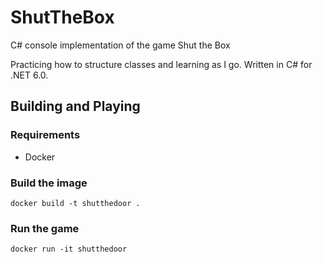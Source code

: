 # ShutTheBox
C# console implementation of the game Shut the Box

Practicing how to structure classes and learning as I go. Written in C# for .NET 6.0.

## Building and Playing
### Requirements
- Docker
### Build the image
```
docker build -t shutthedoor .
```
### Run the game
```
docker run -it shutthedoor
```